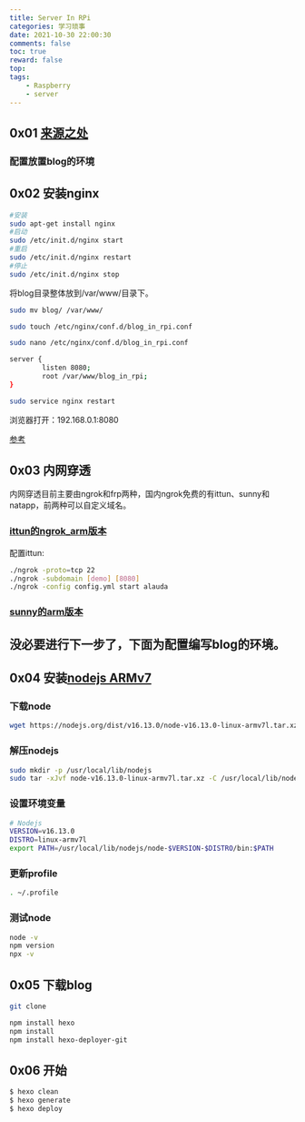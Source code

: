 ```yaml
---
title: Server In RPi
categories: 学习琐事
date: 2021-10-30 22:00:30
comments: false
toc: true
reward: false
top: 
tags:
	- Raspberry
	- server
---
```


## 0x01 [来源之处](https://mp.weixin.qq.com/s/x0LC8D5InejKkGoIkC3bgQ)

### 配置放置blog的环境

## 0x02 安装nginx

```bash
#安装
sudo apt-get install nginx
#启动
sudo /etc/init.d/nginx start
#重启
sudo /etc/init.d/nginx restart
#停止
sudo /etc/init.d/nginx stop
```

将blog目录整体放到/var/www/目录下。
```bash
sudo mv blog/ /var/www/
```
```bash
sudo touch /etc/nginx/conf.d/blog_in_rpi.conf
```
```bash
sudo nano /etc/nginx/conf.d/blog_in_rpi.conf

server {
        listen 8080;
        root /var/www/blog_in_rpi;
}
```
```bash
sudo service nginx restart
```

浏览器打开：192.168.0.1:8080

[参考](https://blog.csdn.net/TyCoding/article/details/80480541)


## 0x03 内网穿透

内网穿透目前主要由ngrok和frp两种，国内ngrok免费的有ittun、sunny和natapp，前两种可以自定义域名。

### [ittun的ngrok_arm版本](http://ittun.com)

配置ittun:
```bash
./ngrok -proto=tcp 22
./ngrok -subdomain [demo] [8080]
./ngrok -config config.yml start alauda
```

### [sunny的arm版本](https://www.ngrok.cc)









## 没必要进行下一步了，下面为配置编写blog的环境。

## 0x04 安装[nodejs ARMv7](https://nodejs.org/en/download/)

### 下载node

```bash
wget https://nodejs.org/dist/v16.13.0/node-v16.13.0-linux-armv7l.tar.xz
```

### 解压nodejs

```bash
sudo mkdir -p /usr/local/lib/nodejs
sudo tar -xJvf node-v16.13.0-linux-armv7l.tar.xz -C /usr/local/lib/nodejs
```

### 设置环境变量

```bash
# Nodejs
VERSION=v16.13.0
DISTRO=linux-armv7l
export PATH=/usr/local/lib/nodejs/node-$VERSION-$DISTRO/bin:$PATH
```

### 更新profile

```bash
. ~/.profile
```

### 测试node

```bash
node -v
npm version
npx -v
```

## 0x05 下载blog

```bash
git clone 
```
```bash
npm install hexo
npm install
npm install hexo-deployer-git
```

## 0x06 开始

```bash
$ hexo clean
$ hexo generate
$ hexo deploy
```
